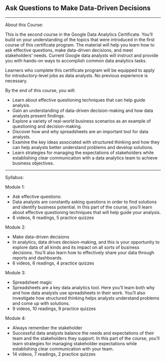 ## Ask Questions to Make Data-Driven Decisions

----------


About this Course:

This is the second course in the Google Data Analytics Certificate. You’ll build on your understanding of the topics that were introduced in the first course of this certificate program. The material will help you learn how to ask effective questions, make data-driven decisions, and meet stakeholders’ needs. Current Google data analysts will instruct and provide you with hands-on ways to accomplish common data analytics tasks.

Learners who complete this certificate program will be equipped to apply for introductory-level jobs as data analysts. No previous experience is necessary.

By the end of this course, you will:
- Learn about effective questioning techniques that can help guide analysis. 
- Gain an understanding of data-driven decision-making and how data analysts present findings.
- Explore a variety of real-world business scenarios as an example of questioning and decision-making.
- Discover how and why spreadsheets are an important tool for data analysts.
- Examine the key ideas associated with structured thinking and how they can help analysts better understand problems and develop solutions.
- Learn strategies for managing the expectations of stakeholders while establishing clear communication with a data analytics team to achieve business objectives.

--------

Syllabus:


Module 1:
- Ask effective questions:
- Data analysts are constantly asking questions in order to find solutions and identify business potential. In this part of the course, you’ll learn about effective questioning techniques that will help guide your analysis.
- 8 videos, 6 readings, 5 practice quizzes


Module 2:
- Make data-driven decisions
- In analytics, data drives decision-making, and this is your opportunity to explore data of all kinds and its impact on all sorts of business decisions. You’ll also learn how to effectively share your data through reports and dashboards.
- 6 videos, 6 readings, 4 practice quizzes


Module 3:
- Spreadsheet magic
- Spreadsheets are a key data analytics tool. Here you’ll learn both why and how data analysts use spreadsheets in their work. You’ll also investigate how structured thinking helps analysts understand problems and come up with solutions.
- 9 videos, 10 readings, 9 practice quizzes

Module 4:
- Always remember the stakeholder
- Successful data analysts balance the needs and expectations of their team and the stakeholders they support. In this part of the course, you’ll learn strategies for managing stakeholder expectations while establishing clear communication with your team.
- 14 videos, 7 readings, 2 practice quizzes
